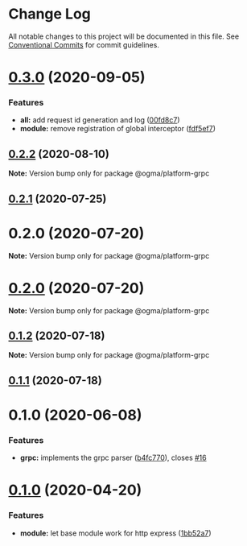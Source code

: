 # Change Log

All notable changes to this project will be documented in this file. See [Conventional Commits](https://conventionalcommits.org) for commit guidelines.

# [0.3.0](https://github.com/jmcdo29/ogma/compare/v0.2.2...v0.3.0) (2020-09-05)

### Features

- **all:** add request id generation and log ([00fd8c7](https://github.com/jmcdo29/ogma/commit/00fd8c7794f546c6265205a1fabfa128fcfb9a83))
- **module:** remove registration of global interceptor ([fdf5ef7](https://github.com/jmcdo29/ogma/commit/fdf5ef72473efec475e833242a5d26878cb7f563))

## [0.2.2](https://github.com/jmcdo29/ogma/compare/v0.2.1...v0.2.2) (2020-08-10)

**Note:** Version bump only for package @ogma/platform-grpc

## [0.2.1](https://github.com/jmcdo29/ogma/compare/v0.1.2...v0.2.1) (2020-07-25)

# 0.2.0 (2020-07-20)

**Note:** Version bump only for package @ogma/platform-grpc

# [0.2.0](https://github.com/jmcdo29/ogma/compare/v0.1.2...v0.2.0) (2020-07-20)

**Note:** Version bump only for package @ogma/platform-grpc

## [0.1.2](https://github.com/jmcdo29/ogma/compare/v0.1.1...v0.1.2) (2020-07-18)

**Note:** Version bump only for package @ogma/platform-grpc

## [0.1.1](https://github.com/jmcdo29/ogma/compare/v0.1.0...v0.1.1) (2020-07-18)

# 0.1.0 (2020-06-08)

### Features

- **grpc:** implements the grpc parser ([b4fc770](https://github.com/jmcdo29/ogma/commit/b4fc770f990e869026ff7ca758e184efa31f4cb1)), closes [#16](https://github.com/jmcdo29/ogma/issues/16)

# [0.1.0](https://github.com/jmcdo29/ogma/compare/v2.0.2...v0.1.0) (2020-04-20)

### Features

- **module:** let base module work for http express ([1bb52a7](https://github.com/jmcdo29/ogma/commit/1bb52a7fa562121f897b03109dfaf8d3b4e5b385))
